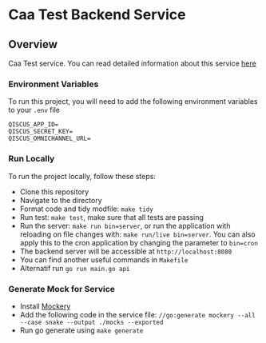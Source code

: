# Caa Test Backend Service

## Overview

Caa Test service. You can read detailed information about this service [here](/docs/README.md)

### Environment Variables

To run this project, you will need to add the following environment variables to your `.env` file

```
QISCUS_APP_ID=
QISCUS_SECRET_KEY=
QISCUS_OMNICHANNEL_URL=
```

### Run Locally

To run the project locally, follow these steps:

- Clone this repository
- Navigate to the directory
- Format code and tidy modfile: `make tidy`
- Run test: `make test`, make sure that all tests are passing
- Run the server: `make run bin=server`, or run the application with reloading on file changes with: `make run/live bin=server`. You can also apply this to the cron application by changing the parameter to `bin=cron`
- The backend server will be accessible at `http://localhost:8080`
- You can find another useful commands in `Makefile`
- Alternatif run `go run main.go api`

### Generate Mock for Service

- Install [Mockery](https://github.com/vektra/mockery)
- Add the following code in the service file: `//go:generate mockery --all --case snake --output ./mocks --exported`
- Run go generate using `make generate`